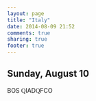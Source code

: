```yaml
---
layout: page
title: "Italy"
date: 2014-08-09 21:52
comments: true
sharing: true
footer: true
---
```


<h2> Sunday, August 10</h2>
BOS <span style='font-family: Wingdings;'>Q</span>IAD<span style='font-family: Wingdings;'>Q</span>FCO

<script>
    jQuery(function () {
        jQuery('body').css('border-top-color', '#FFA300')
        jQuery('.photo').glisse({
            changeSpeed: 550, 
            speed: 500,
            effect:'fade',
            fullscreen: false
        }); 
    });
</script>